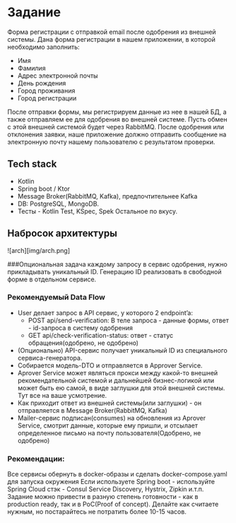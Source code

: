 # Задание

Форма регистрации с отправкой email после одобрения из внешней системы. Дана форма регистрации в нашем приложении, в которой необходимо заполнить:

- Имя
- Фамилия
- Адрес электронной почты
- День рождения
- Город проживания
- Город регистрации

После отправки формы, мы регистрируем данные из нее в нашей БД, а также отправляем ее для одобрения во внешней системе. Пусть обмен с этой внешней системой будет через RabbitMQ. После одобрения или отклонения заявки, наше приложение должно отправить сообщение на электронную почту нашему пользователю с результатом проверки.

## Tech stack
- Kotlin
- Spring boot / Ktor 
- Message Broker(RabbitMQ, Kafka), предпочтительнее Kafka
- DB: PostgreSQL, MongoDB. 
- Тесты - Kotlin Test, KSpec, Spek
Остальное по вкусу. 

## Набросок архитектуры

![arch][img/arch.png]

###Опциональная задача
каждому запросу в сервис одобрения, нужно прикладывать уникальный ID. Генерацию ID  реализовать в свободной форме в отдельном сервисе. 
 
### Рекомендуемый Data Flow 

- User делает запрос в API сервис, у которого 2 endpoint’a: 
  - POST api/send-verification: В теле запроса - данные формы, ответ - id-запроса в систему одобрения
  - GET api/check-verification-status: ответ - статус обращения(одобрено, не одобрено)
- (Опционально) API-сервис получает уникальный ID из специального сервиса-генератора.
- Собирается модель-DTO и отправляется в Approver Service. 
- Aprover Service может являться прокси между какой-то внешней рекомендательной системой и дальнейшей бизнес-логикой или может быть ею самой, в виде заглушки для этой внешней системы. Тут все на ваше усмотрение.
- Как приходит ответ из внешней системы(или заглушки) - он отправляется в Message Broker(RabbitMQ, Kafka)
- Mailer-сервис подписан(consumes) на обновления из Aprover Service, смотрит данные, которые ему пришли, и отсылает определенное письмо на почту пользователя(Одобрено, не одобрено)
 
### Рекомендации: 

Все сервисы обернуть в docker-образы и сделать docker-compose.yaml для запуска окружения
Если используете Spring boot - используйте Spring Cloud стэк - Consul Service Discovery, Hystrix, Zipkin и.т.п.
Задание можно привести в разную степень готовности - как в production ready, так и в PoC(Proof of concept). Делайте как считаете нужным, но постарайтесь не потратить более 10-15 часов. 


